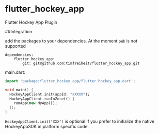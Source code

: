 # flutter_hockey_app

Flutter Hockey App Plugin

##Integration

add the packages to your dependencies.
At the moment ``` pub ``` is not supported

```
dependencies:
    flutter_hockey_app:
        git: git@github.com:timfreiheit/flutter_hockey_app.git
```

main.dart:
```dart
import 'package:flutter_hockey_app/flutter_hockey_app.dart';

void main() {
  HockeyAppClient.init(appId: "XXXXX");
  HockeyAppClient.runInZone(() {
    runApp(new MyApp());
  });
}


```

``` HockeyAppClient.init("XXX") ``` is optional if you prefer to initialize the native HockeyAppSDK in platform specific code.


